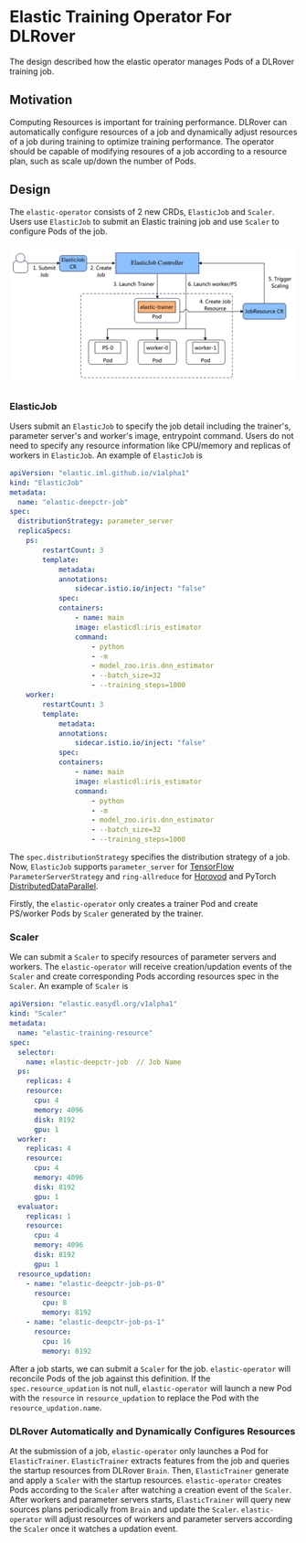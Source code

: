 # Elastic Training Operator For DLRover

The design described how the elastic operator manages Pods of a DLRover
training job.

## Motivation

Computing Resources is important for training performance. DLRover can
automatically configure resources of a job and dynamically adjust
resources of a job during training to optimize training performance.
The operator should be capable of modifying resoures of a job according
to a resource plan, such as scale up/down the number of Pods.

## Design

The `elastic-operator` consists of 2 new CRDs, `ElasticJob` and `Scaler`.
Users use `ElasticJob` to submit an Elastic training job and use `Scaler`
to configure Pods of the job.

<div align="center">
<img src="../figures/elastic-operator.jpg" alt="Editor" width="500">
</div>

### ElasticJob

Users submit an `ElasticJob` to specify the job detail including the trainer's,
parameter server's and worker's image, entrypoint command. Users do not need to
specify any resource information like CPU/memory and replicas of workers
in `ElasticJob`.  An example of `ElasticJob` is

```yaml
apiVersion: "elastic.iml.github.io/v1alpha1"
kind: "ElasticJob"
metadata:
  name: "elastic-deepctr-job"
spec:
  distributionStrategy: parameter_server
  replicaSpecs:
    ps:
        restartCount: 3
        template:
            metadata:
            annotations:
                sidecar.istio.io/inject: "false"
            spec:
            containers:
                - name: main
                image: elasticdl:iris_estimator
                command:
                    - python
                    - -m
                    - model_zoo.iris.dnn_estimator
                    - --batch_size=32
                    - --training_steps=1000
    worker:
        restartCount: 3
        template:
            metadata:
            annotations:
                sidecar.istio.io/inject: "false"
            spec:
            containers:
                - name: main
                image: elasticdl:iris_estimator
                command:
                    - python
                    - -m
                    - model_zoo.iris.dnn_estimator
                    - --batch_size=32
                    - --training_steps=1000
```

The `spec.distributionStrategy` specifies the distribution strategy of
a job. Now, `ElasticJob` supports `parameter_server` for [TensorFlow](https://www.tensorflow.org/tutorials/distribute/parameter_server_training)
`ParameterServerStrategy` and `ring-allreduce` for [Horovod](https://horovod.readthedocs.io/en/stable/)
and PyTorch [DistributedDataParallel](DistributedDataParallel).

Firstly, the `elastic-operator` only creates a trainer Pod
and create PS/worker Pods by `Scaler` generated by the trainer.

### Scaler

We can submit a `Scaler` to specify resources of parameter servers and
workers. The `elastic-operator` will receive creation/updation events of
the `Scaler` and create corresponding Pods according resources spec in
the `Scaler`. An example of `Scaler` is

```yaml
apiVersion: "elastic.easydl.org/v1alpha1"
kind: "Scaler"
metadata:
  name: "elastic-training-resource"
spec:
  selector:
    name: elastic-deepctr-job  // Job Name
  ps:
    replicas: 4
    resource:
      cpu: 4
      memory: 4096
      disk: 8192
      gpu: 1
  worker:
    replicas: 4
    resource:
      cpu: 4
      memory: 4096
      disk: 8192
      gpu: 1
  evaluator:
    replicas: 1
    resource:
      cpu: 4
      memory: 4096
      disk: 8192
      gpu: 1
  resource_updation:
    - name: "elastic-deepctr-job-ps-0"
      resource:
        cpu: 8
        memory: 8192
    - name: "elastic-deepctr-job-ps-1"
      resource:
        cpu: 16
        memory: 8192
```

After a job starts, we can submit a `Scaler` for the job.
`elastic-operator` will reconcile Pods of the job against this definition.
If the `spec.resource_updation` is not null, `elastic-operator` will
launch a new Pod with the `resource` in `resource_updation` to replace
the Pod with the `resource_updation.name`.

### DLRover Automatically and Dynamically Configures Resources

At the submission of a job, `elastic-operator` only launches a Pod for
`ElasticTrainer`. `ElasticTrainer` extracts features from the job and queries
the startup resources from DLRover `Brain`. Then, `ElasticTrainer` generate and
apply a `Scaler` with the startup resources. `elastic-operator` creates
Pods according to the `Scaler` after watching a creation event of
the `Scaler`. After workers and parameter servers starts, `ElasticTrainer`
will query new sources plans periodically from `Brain` and update the
`Scaler`. `elastic-operator` will adjust resources of workers and
parameter servers according the `Scaler` once it watches a
updation event.
